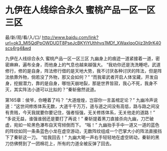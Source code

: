 # 九伊在人线综合永久 蜜桃产品一区一区三区

最/新/观/看/入/口/ http://www.baidu.com/link?url=ok3_Ml5QdPpOWDUDT8PseJcBKYiYUthhvs1MDf_XWaxIqoOiiz3h9rK40scs4rg4&wd

九伊在人线综合永久 蜜桃产品一区一区三区
 九幽身上的痕迹一道紧接着一道，密密麻麻，遍布全身，而他身上的气息也越来越强大。
    “我劝你还是洗洗睡吧，武道修行，修的是自身，阵法修行借的是天地大势，我不讨厌各种讨厌的阵法，但是阵法依靠外物，倘若没了外物，那又会如何？”
    “而我辈武者开启人体宝藏，开发自身，挖掘潜力，靠的是自身，哪怕天崩地裂，那是世界皆寂，我心不死，我身不灭，其实阵法小道可以比拟的？”秦斩傲然说道。

第165章：侯爷，你睡着了吗？
    “大道煌煌，岂容你一言盖棺定论？”
    九幽冷声说道：“这世间修炼体系无数，大道千千万万，道与道之间没有高低，路与路之间没有贵贱，今天我就要你要记住，强者恒强，无关修炼体系，无关他走的道路！”
    “多说无益，谁强谁弱还是要打了再说！”
    秦斩提着黑刀直接杀向九幽，刀芒破虚，宛如一轮黑色瀑布自天穹倾倒而下。
    “嗡！”
    九幽抬手手中一道又一道的蓝色的阵纹如同一条条蓝色小龙在虚空游动，无数阵纹组成一个巴掌大小的阵法直接挡下了秦斩这一刀。
    “给我回去！”
    九幽大喝一声右手轻轻地在虚空转动，秦斩的黑刀仿佛劈到了一团棉花上，所有的力道全被反弹了回去。
